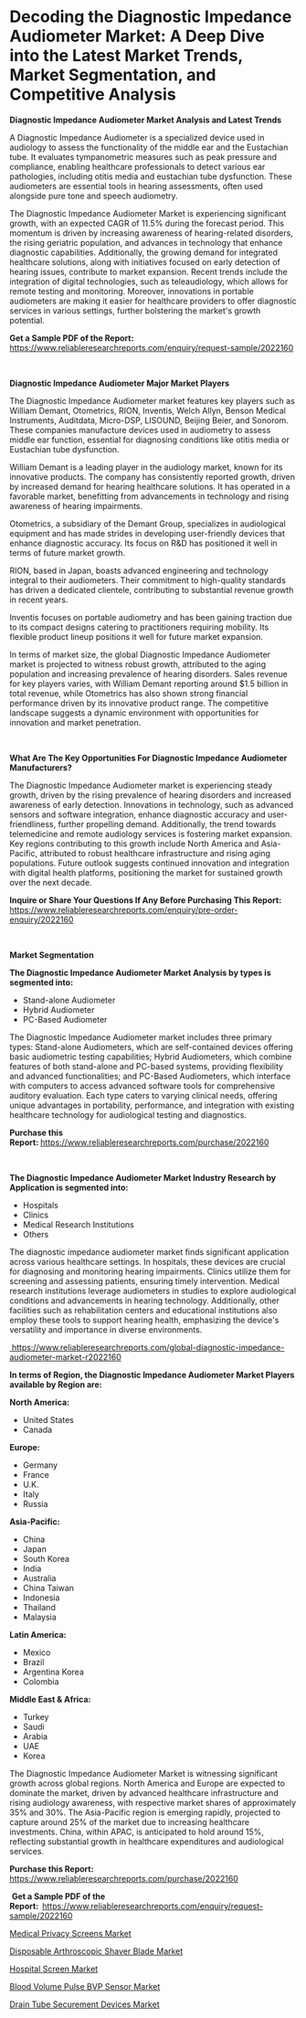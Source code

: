 <p><h1>Decoding the Diagnostic Impedance Audiometer Market: A Deep Dive into the Latest Market Trends, Market Segmentation, and Competitive Analysis</h1></p><p><strong>Diagnostic Impedance Audiometer Market Analysis and Latest Trends</strong></p>
<p><p>A Diagnostic Impedance Audiometer is a specialized device used in audiology to assess the functionality of the middle ear and the Eustachian tube. It evaluates tympanometric measures such as peak pressure and compliance, enabling healthcare professionals to detect various ear pathologies, including otitis media and eustachian tube dysfunction. These audiometers are essential tools in hearing assessments, often used alongside pure tone and speech audiometry.</p><p>The Diagnostic Impedance Audiometer Market is experiencing significant growth, with an expected CAGR of 11.5% during the forecast period. This momentum is driven by increasing awareness of hearing-related disorders, the rising geriatric population, and advances in technology that enhance diagnostic capabilities. Additionally, the growing demand for integrated healthcare solutions, along with initiatives focused on early detection of hearing issues, contribute to market expansion. Recent trends include the integration of digital technologies, such as teleaudiology, which allows for remote testing and monitoring. Moreover, innovations in portable audiometers are making it easier for healthcare providers to offer diagnostic services in various settings, further bolstering the market's growth potential.</p></p>
<p><strong>Get a Sample PDF of the Report:&nbsp;</strong> <a href="https://www.reliableresearchreports.com/enquiry/request-sample/2022160?utm_campaign=33&utm_medium=2&utm_source=Github&utm_content=ia&utm_term=29032025&utm_id=diagnostic-impedance-audiometer">https://www.reliableresearchreports.com/enquiry/request-sample/2022160</a></p>
<p>&nbsp;</p>
<p><strong>Diagnostic Impedance Audiometer Major Market Players</strong></p>
<p><p>The Diagnostic Impedance Audiometer market features key players such as William Demant, Otometrics, RION, Inventis, Welch Allyn, Benson Medical Instruments, Auditdata, Micro-DSP, LISOUND, Beijing Beier, and Sonorom. These companies manufacture devices used in audiometry to assess middle ear function, essential for diagnosing conditions like otitis media or Eustachian tube dysfunction.</p><p>William Demant is a leading player in the audiology market, known for its innovative products. The company has consistently reported growth, driven by increased demand for hearing healthcare solutions. It has operated in a favorable market, benefitting from advancements in technology and rising awareness of hearing impairments.</p><p>Otometrics, a subsidiary of the Demant Group, specializes in audiological equipment and has made strides in developing user-friendly devices that enhance diagnostic accuracy. Its focus on R&D has positioned it well in terms of future market growth.</p><p>RION, based in Japan, boasts advanced engineering and technology integral to their audiometers. Their commitment to high-quality standards has driven a dedicated clientele, contributing to substantial revenue growth in recent years.</p><p>Inventis focuses on portable audiometry and has been gaining traction due to its compact designs catering to practitioners requiring mobility. Its flexible product lineup positions it well for future market expansion.</p><p>In terms of market size, the global Diagnostic Impedance Audiometer market is projected to witness robust growth, attributed to the aging population and increasing prevalence of hearing disorders. Sales revenue for key players varies, with William Demant reporting around $1.5 billion in total revenue, while Otometrics has also shown strong financial performance driven by its innovative product range. The competitive landscape suggests a dynamic environment with opportunities for innovation and market penetration.</p></p>
<p>&nbsp;</p>
<p><strong>What Are The Key Opportunities For Diagnostic Impedance Audiometer Manufacturers?</strong></p>
<p><p>The Diagnostic Impedance Audiometer market is experiencing steady growth, driven by the rising prevalence of hearing disorders and increased awareness of early detection. Innovations in technology, such as advanced sensors and software integration, enhance diagnostic accuracy and user-friendliness, further propelling demand. Additionally, the trend towards telemedicine and remote audiology services is fostering market expansion. Key regions contributing to this growth include North America and Asia-Pacific, attributed to robust healthcare infrastructure and rising aging populations. Future outlook suggests continued innovation and integration with digital health platforms, positioning the market for sustained growth over the next decade.</p></p>
<p><strong>Inquire or Share Your Questions If Any Before Purchasing This Report:</strong> <a href="https://www.reliableresearchreports.com/enquiry/pre-order-enquiry/2022160?utm_campaign=33&utm_medium=2&utm_source=Github&utm_content=ia&utm_term=29032025&utm_id=diagnostic-impedance-audiometer">https://www.reliableresearchreports.com/enquiry/pre-order-enquiry/2022160</a></p>
<p>&nbsp;</p>
<p><strong>Market Segmentation</strong></p>
<p><strong>The Diagnostic Impedance Audiometer Market Analysis by types is segmented into:</strong></p>
<p><ul><li>Stand-alone Audiometer</li><li>Hybrid Audiometer</li><li>PC-Based Audiometer</li></ul></p>
<p><p>The Diagnostic Impedance Audiometer market includes three primary types: Stand-alone Audiometers, which are self-contained devices offering basic audiometric testing capabilities; Hybrid Audiometers, which combine features of both stand-alone and PC-based systems, providing flexibility and advanced functionalities; and PC-Based Audiometers, which interface with computers to access advanced software tools for comprehensive auditory evaluation. Each type caters to varying clinical needs, offering unique advantages in portability, performance, and integration with existing healthcare technology for audiological testing and diagnostics.</p></p>
<p><strong>Purchase this Report:&nbsp;</strong><a href="https://www.reliableresearchreports.com/purchase/2022160?utm_campaign=33&utm_medium=2&utm_source=Github&utm_content=ia&utm_term=29032025&utm_id=diagnostic-impedance-audiometer">https://www.reliableresearchreports.com/purchase/2022160</a></p>
<p>&nbsp;</p>
<p><strong>The Diagnostic Impedance Audiometer Market Industry Research by Application is segmented into:</strong></p>
<p><ul><li>Hospitals</li><li>Clinics</li><li>Medical Research Institutions</li><li>Others</li></ul></p>
<p><p>The diagnostic impedance audiometer market finds significant application across various healthcare settings. In hospitals, these devices are crucial for diagnosing and monitoring hearing impairments. Clinics utilize them for screening and assessing patients, ensuring timely intervention. Medical research institutions leverage audiometers in studies to explore audiological conditions and advancements in hearing technology. Additionally, other facilities such as rehabilitation centers and educational institutions also employ these tools to support hearing health, emphasizing the device's versatility and importance in diverse environments.</p></p>
<p><a href="https://www.reliableresearchreports.com/global-diagnostic-impedance-audiometer-market-r2022160?utm_campaign=33&utm_medium=2&utm_source=Github&utm_content=ia&utm_term=29032025&utm_id=diagnostic-impedance-audiometer">&nbsp;https://www.reliableresearchreports.com/global-diagnostic-impedance-audiometer-market-r2022160</a></p>
<p><strong>In terms of Region, the Diagnostic Impedance Audiometer Market Players available by Region are:</strong></p>
<p>
    <p> <strong> North America: </strong>
        <ul>
            <li>United States</li>
            <li>Canada</li>
        </ul>
        </p> 
    <p> <strong> Europe: </strong>
        <ul>
            <li>Germany</li>
            <li>France</li>
            <li>U.K.</li>
            <li>Italy</li>
            <li>Russia</li>
        </ul>
        </p> 
    <p> <strong> Asia-Pacific: </strong>
        <ul>
            <li>China</li>
            <li>Japan</li>
            <li>South Korea</li>
            <li>India</li>
            <li>Australia</li>
            <li>China Taiwan</li>
            <li>Indonesia</li>
            <li>Thailand</li>
            <li>Malaysia</li>
        </ul>
        </p> 
    <p> <strong> Latin America: </strong>
        <ul>
            <li>Mexico</li>
            <li>Brazil</li>
            <li>Argentina Korea</li>
            <li>Colombia</li>
        </ul>
        </p> 
    <p> <strong> Middle East & Africa: </strong>
        <ul>
            <li>Turkey</li>
            <li>Saudi</li>
            <li>Arabia</li>
            <li>UAE</li>
            <li>Korea</li>
        </ul>
    </p>
    </p>
<p><p>The Diagnostic Impedance Audiometer Market is witnessing significant growth across global regions. North America and Europe are expected to dominate the market, driven by advanced healthcare infrastructure and rising audiology awareness, with respective market shares of approximately 35% and 30%. The Asia-Pacific region is emerging rapidly, projected to capture around 25% of the market due to increasing healthcare investments. China, within APAC, is anticipated to hold around 15%, reflecting substantial growth in healthcare expenditures and audiological services.</p></p>
<p><strong>Purchase this Report: </strong><a href="https://www.reliableresearchreports.com/purchase/2022160?utm_campaign=33&utm_medium=2&utm_source=Github&utm_content=ia&utm_term=29032025&utm_id=diagnostic-impedance-audiometer">https://www.reliableresearchreports.com/purchase/2022160</a></p>
<p>&nbsp;<strong>Get a Sample PDF of the Report:&nbsp;&nbsp;</strong><a href="https://www.reliableresearchreports.com/enquiry/request-sample/2022160?utm_campaign=33&utm_medium=2&utm_source=Github&utm_content=ia&utm_term=29032025&utm_id=diagnostic-impedance-audiometer">https://www.reliableresearchreports.com/enquiry/request-sample/2022160</a></p>
<p><strong></strong></p>
<p><p><a href="https://github.com/billejuman43/Market-Research-Report-List-1/blob/main/medical-privacy-screens-market.md?utm_campaign=33&utm_medium=2&utm_source=Github&utm_content=ia&utm_term=29032025&utm_id=diagnostic-impedance-audiometer">Medical Privacy Screens Market</a></p><p><a href="https://github.com/reeseberro3j/Market-Research-Report-List-1/blob/main/disposable-arthroscopic-shaver-blade-market.md?utm_campaign=33&utm_medium=2&utm_source=Github&utm_content=ia&utm_term=29032025&utm_id=diagnostic-impedance-audiometer">Disposable Arthroscopic Shaver Blade Market</a></p><p><a href="https://github.com/shroffuhpa/Market-Research-Report-List-1/blob/main/hospital-screen-market.md?utm_campaign=33&utm_medium=2&utm_source=Github&utm_content=ia&utm_term=29032025&utm_id=diagnostic-impedance-audiometer">Hospital Screen Market</a></p><p><a href="https://github.com/rocicbenton/Market-Research-Report-List-1/blob/main/blood-volume-pulse-bvp-sensor-market.md?utm_campaign=33&utm_medium=2&utm_source=Github&utm_content=ia&utm_term=29032025&utm_id=diagnostic-impedance-audiometer">Blood Volume Pulse BVP Sensor Market</a></p><p><a href="https://github.com/dafertsuria/Market-Research-Report-List-1/blob/main/drain-tube-securement-devices-market.md?utm_campaign=33&utm_medium=2&utm_source=Github&utm_content=ia&utm_term=29032025&utm_id=diagnostic-impedance-audiometer">Drain Tube Securement Devices Market</a></p></p>